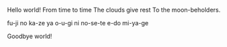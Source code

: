Hello world!
From time to time
The clouds give rest
To the moon-beholders.






fu-ji no ka-ze ya
o-u-gi ni no-se-te
e-do mi-ya-ge



Goodbye world!
